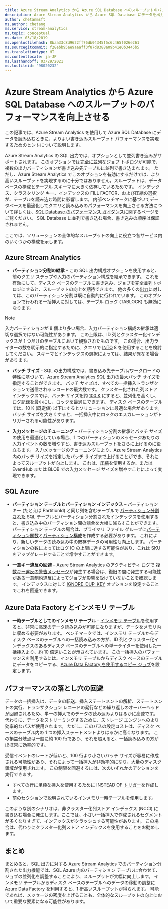```yaml
---
title: Azure Stream Analytics から Azure SQL Database へのスループットのパフォーマンスを向上させる
description: Azure Stream Analytics から Azure SQL Database にデータを出力し、より高い書き込みスループット レートを実現する方法について説明します。
author: chetanmsft
ms.author: chetang
ms.service: stream-analytics
ms.topic: conceptual
ms.date: 03/18/2019
ms.openlocfilehash: 8baa33c8d9622ff76db04345f5c6c465f026e261
ms.sourcegitcommit: f28ebb95ae9aaaff3f87d8388a09b41e0b3445b5
ms.translationtype: HT
ms.contentlocale: ja-JP
ms.lasthandoff: 03/29/2021
ms.locfileid: "98020232"
---
```

# <a name="increase-throughput-performance-to-azure-sql-database-from-azure-stream-analytics"></a>Azure Stream Analytics から Azure SQL Database へのスループットのパフォーマンスを向上させる

この記事では、Azure Stream Analytics を使用して Azure SQL Database にデータを読み込むときに、よりよい書き込みスループット パフォーマンスを実現するためのヒントについて説明します。

Azure Stream Analytics の SQL 出力では、オプションとして並列書き込みがサポートされます。 このオプションでは[完全に並列](stream-analytics-parallelization.md#embarrassingly-parallel-jobs)なジョブ トポロジが可能で、複数の出力パーティションが書き込み先テーブルに並列で書き込まれます。 ただし、Azure Stream Analytics でこのオプションを有効にするだけでは、より高いスループットを実現するのに十分ではありません。スループットは、データベースの構成とテーブル スキーマに大きく依存しているためです。 インデックス、クラスタリング キー、インデックスの FILL FACTOR、および圧縮の選択が、テーブルを読み込む時間に影響します。 内部ベンチマークに基づいてデータベースを最適化してクエリと読み込みのパフォーマンスを向上させる方法について詳しくは、[SQL Database のパフォーマンス ガイダンス](../azure-sql/database/performance-guidance.md)に関するページをご覧ください。 SQL Database に並列で書き込む場合、書き込みの順序は保証されません。

ここでは、ソリューションの全体的なスループットの向上に役立つ各サービス内のいくつかの構成を示します。

## <a name="azure-stream-analytics"></a>Azure Stream Analytics

- **パーティション分割の継承** – この SQL 出力構成オプションを使用すると、前のクエリ ステップや入力のパーティション構成を継承できます。 これを有効にして、ディスク ベースのテーブルに書き込み、ジョブを[完全並列](stream-analytics-parallelization.md#embarrassingly-parallel-jobs)トポロジにすると、スループットの向上を期待できます。 他の多くの[出力](stream-analytics-parallelization.md#partitions-in-inputs-and-outputs)に対しては、このパーティション分割は既に自動的に行われています。 このオプションで行われる一括挿入に対しては、テーブル ロック (TABLOCK) も無効になります。

> [!NOTE] 
> 入力パーティションが 8 個より多い場合、入力パーティション構成の継承は適切な選択ではない可能性があります。 この上限は、ID 列とクラスター化インデックスが 1 つだけのテーブルにおいて観察されたものです。 この場合、出力ライターの数を明示的に指定するために、クエリで [INTO](/stream-analytics-query/into-azure-stream-analytics#into-shard-count) 8 を使用することを検討してください。 スキーマとインデックスの選択によっては、結果が異なる場合があります。

- **バッチ サイズ** - SQL の出力構成では、書き込み先テーブル/ワークロードの特性に基づいて、Azure Stream Analytics SQL 出力の最大バッチ サイズを指定することができます。 バッチ サイズは、すべての一括挿入トランザクションで送信されるレコードの最大数です。 クラスター化された列ストア インデックスでは、バッチ サイズを約 [100 K](/sql/relational-databases/indexes/columnstore-indexes-data-loading-guidance) にすると、並列化を高くし、ログ記録を最小にし、ロックを最適にできます。 ディスク ベースのテーブルでは、10 K (既定値) 以下にするとソリューションに最適な場合があります。バッチ サイズを大きくすると、一括挿入中にロックのエスカレーションがトリガーされる可能性があります。

- **入力メッセージのチューニング** – パーティション分割の継承とバッチ サイズの使用を最適化している場合、1 つのパーティションのメッセージあたりの入力イベントの数を増やすと、書き込みスループットをさらに上げるのに役立ちます。 入力メッセージのチューニングにより、Azure Stream Analytics 内のバッチ サイズを指定したバッチ サイズまで上げることができ、それによってスループットが向上します。 これは、[圧縮](stream-analytics-define-inputs.md)を使用するか、または EventHub または BLOB での入力メッセージ サイズを増やすことによって実現できます。

## <a name="sql-azure"></a>SQL Azure

- **パーティション テーブルとパーティション インデックス** – パーティション キー (たとえば PartitionId) と同じ列を含むテーブルで [パーティション分割された](/sql/relational-databases/partitions/partitioned-tables-and-indexes) SQL テーブルとパーティション分割されたインデックスを使用すると、書き込み中のパーティション間の競合を大幅に減らすことができます。 パーティション テーブルの場合は、プライマリ ファイル グループに[パーティション関数](/sql/t-sql/statements/create-partition-function-transact-sql)と[パーティション構成](/sql/t-sql/statements/create-partition-scheme-transact-sql)を作成する必要があります。 これにより、新しいデータの読み込み中の既存データの可用性も向上します。 パーティションの数によってはログ IO の上限に達する可能性があり、これは SKU をアップグレードすることで増やすことができます。

- **一意キー違反の回避** – Azure Stream Analytics のアクティビティ ログで [複数キー違反の警告メッセージ](stream-analytics-troubleshoot-output.md#key-violation-warning-with-azure-sql-database-output)が発生する場合は、復旧の間に発生する可能性がある一意制約違反によってジョブが影響を受けていないことを確認します。 インデックスに対して [IGNORE\_DUP\_KEY](stream-analytics-troubleshoot-output.md#key-violation-warning-with-azure-sql-database-output) オプションを設定することでこれを回避できます。

## <a name="azure-data-factory-and-in-memory-tables"></a>Azure Data Factory とインメモリ テーブル

- **一時テーブルとしてのインメモリ テーブル** – [インメモリ テーブル](/sql/relational-databases/in-memory-oltp/in-memory-oltp-in-memory-optimization)を使用すると、非常に高速のデータ読み込みが可能になりますが、データをメモリ内に収める必要があります。 ベンチマークでは、インメモリ テーブルからディスク ベースのテーブルへの一括読み込みの方が、ID 列とクラスター化インデックスのあるディスク ベースのテーブルへの単一ライターを使用した一括挿入より、約 10 倍速いことが示されています。 この一括挿入のパフォーマンスを利用するには、インメモリ テーブルからディスク ベースのテーブルにデータをコピーする、[Azure Data Factory を使用するコピー ジョブ](../data-factory/connector-azure-sql-database.md)を設定します。

## <a name="avoiding-performance-pitfalls"></a>パフォーマンスの落とし穴の回避
データの一括挿入は、データの転送、挿入ステートメントの解析、ステートメントの実行、トランザクション レコードの発行などの繰り返しのオーバーヘッドが回避されるため、単一の挿入でのデータの読み込みよりはるかに高速です。 代わりに、データをストリーミングするために、ストレージ エンジンへのより効率的なパスが使用されます。 ただし、このパスの設定コストは、ディスク ベースのテーブル内の 1 つの挿入ステートメントよりはるかに高くなります。 この損益分岐点は一般に約 100 行であり、それを超えると、一括読み込みの方がほぼ常に効率的です。 

受信イベントのレートが低いと、100 行より小さいバッチ サイズが容易に作成される可能性があり、それによって一括挿入が非効率的になり、大量のディスク領域が使用されます。 この制限を回避するには、次のいずれかのアクションを実行できます。
* すべての行に単純な挿入を使用するために INSTEAD OF [トリガー](/sql/t-sql/statements/create-trigger-transact-sql)を作成します。
* 前のセクションで説明されているインメモリ一時テーブルを使用します。

このような別のシナリオは、非クラスター化列ストア インデックス (NCCI) に書き込む場合に発生します。ここでは、小さい一括挿入で作成されるセグメントが多くなりすぎて、インデックスがクラッシュする可能性があります。 この場合は、代わりにクラスター化列ストア インデックスを使用することをお勧めします。

## <a name="summary"></a>まとめ

まとめると、SQL 出力に対する Azure Stream Analytics でのパーティション分割された出力機能では、SQL Azure 内のパーティション テーブルに合わせて、ジョブの並列化を調整することにより、スループットが大幅に向上します。 インメモリ テーブルからディスク ベースのテーブルへのデータの移動の調整に Azure Data Factory を利用すると、1 桁高いスループットが得られます。 可能であれば、メッセージの密度を上げることも、全体的なスループットの向上において重要な要素になる可能性があります。
